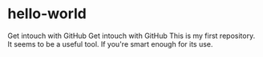 # hello-world
Get intouch with GitHub
Get intouch with GitHub This is my first repository. It seems to be a useful tool.
If you're smart enough for its use.
